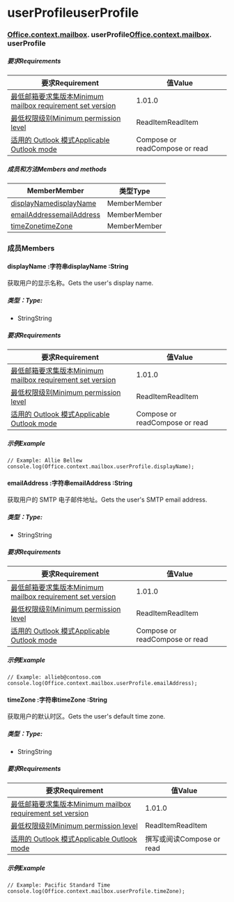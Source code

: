 # <a name="userprofile"></a><span data-ttu-id="a09c5-101">userProfile</span><span class="sxs-lookup"><span data-stu-id="a09c5-101">userProfile</span></span>

### <span data-ttu-id="a09c5-p101">[Office](Office.md)[.context](Office.context.md)[.mailbox](Office.context.mailbox.md). userProfile</span><span class="sxs-lookup"><span data-stu-id="a09c5-p101">[Office](Office.md)[.context](Office.context.md)[.mailbox](Office.context.mailbox.md). userProfile</span></span>

##### <a name="requirements"></a><span data-ttu-id="a09c5-104">要求</span><span class="sxs-lookup"><span data-stu-id="a09c5-104">Requirements</span></span>

|<span data-ttu-id="a09c5-105">要求</span><span class="sxs-lookup"><span data-stu-id="a09c5-105">Requirement</span></span>| <span data-ttu-id="a09c5-106">值</span><span class="sxs-lookup"><span data-stu-id="a09c5-106">Value</span></span>|
|---|---|
|[<span data-ttu-id="a09c5-107">最低邮箱要求集版本</span><span class="sxs-lookup"><span data-stu-id="a09c5-107">Minimum mailbox requirement set version</span></span>](/office/dev/add-ins/reference/requirement-sets/outlook-api-requirement-sets)| <span data-ttu-id="a09c5-108">1.0</span><span class="sxs-lookup"><span data-stu-id="a09c5-108">1.0</span></span>|
|[<span data-ttu-id="a09c5-109">最低权限级别</span><span class="sxs-lookup"><span data-stu-id="a09c5-109">Minimum permission level</span></span>](https://docs.microsoft.com/outlook/add-ins/understanding-outlook-add-in-permissions)| <span data-ttu-id="a09c5-110">ReadItem</span><span class="sxs-lookup"><span data-stu-id="a09c5-110">ReadItem</span></span>|
|[<span data-ttu-id="a09c5-111">适用的 Outlook 模式</span><span class="sxs-lookup"><span data-stu-id="a09c5-111">Applicable Outlook mode</span></span>](https://docs.microsoft.com/outlook/add-ins/#extension-points)| <span data-ttu-id="a09c5-112">Compose or read</span><span class="sxs-lookup"><span data-stu-id="a09c5-112">Compose or read</span></span>|

##### <a name="members-and-methods"></a><span data-ttu-id="a09c5-113">成员和方法</span><span class="sxs-lookup"><span data-stu-id="a09c5-113">Members and methods</span></span>

| <span data-ttu-id="a09c5-114">Member</span><span class="sxs-lookup"><span data-stu-id="a09c5-114">Member</span></span> | <span data-ttu-id="a09c5-115">类型</span><span class="sxs-lookup"><span data-stu-id="a09c5-115">Type</span></span> |
|--------|------|
| [<span data-ttu-id="a09c5-116">displayName</span><span class="sxs-lookup"><span data-stu-id="a09c5-116">displayName</span></span>](#displayname-string) | <span data-ttu-id="a09c5-117">Member</span><span class="sxs-lookup"><span data-stu-id="a09c5-117">Member</span></span> |
| [<span data-ttu-id="a09c5-118">emailAddress</span><span class="sxs-lookup"><span data-stu-id="a09c5-118">emailAddress</span></span>](#emailaddress-string) | <span data-ttu-id="a09c5-119">Member</span><span class="sxs-lookup"><span data-stu-id="a09c5-119">Member</span></span> |
| [<span data-ttu-id="a09c5-120">timeZone</span><span class="sxs-lookup"><span data-stu-id="a09c5-120">timeZone</span></span>](#timezone-string) | <span data-ttu-id="a09c5-121">Member</span><span class="sxs-lookup"><span data-stu-id="a09c5-121">Member</span></span> |

### <a name="members"></a><span data-ttu-id="a09c5-122">成员</span><span class="sxs-lookup"><span data-stu-id="a09c5-122">Members</span></span>

####  <a name="displayname-string"></a><span data-ttu-id="a09c5-123">displayName :字符串</span><span class="sxs-lookup"><span data-stu-id="a09c5-123">displayName :String</span></span>

<span data-ttu-id="a09c5-124">获取用户的显示名称。</span><span class="sxs-lookup"><span data-stu-id="a09c5-124">Gets the user's display name.</span></span>

##### <a name="type"></a><span data-ttu-id="a09c5-125">类型：</span><span class="sxs-lookup"><span data-stu-id="a09c5-125">Type:</span></span>

*   <span data-ttu-id="a09c5-126">String</span><span class="sxs-lookup"><span data-stu-id="a09c5-126">String</span></span>

##### <a name="requirements"></a><span data-ttu-id="a09c5-127">要求</span><span class="sxs-lookup"><span data-stu-id="a09c5-127">Requirements</span></span>

|<span data-ttu-id="a09c5-128">要求</span><span class="sxs-lookup"><span data-stu-id="a09c5-128">Requirement</span></span>| <span data-ttu-id="a09c5-129">值</span><span class="sxs-lookup"><span data-stu-id="a09c5-129">Value</span></span>|
|---|---|
|[<span data-ttu-id="a09c5-130">最低邮箱要求集版本</span><span class="sxs-lookup"><span data-stu-id="a09c5-130">Minimum mailbox requirement set version</span></span>](/office/dev/add-ins/reference/requirement-sets/outlook-api-requirement-sets)| <span data-ttu-id="a09c5-131">1.0</span><span class="sxs-lookup"><span data-stu-id="a09c5-131">1.0</span></span>|
|[<span data-ttu-id="a09c5-132">最低权限级别</span><span class="sxs-lookup"><span data-stu-id="a09c5-132">Minimum permission level</span></span>](https://docs.microsoft.com/outlook/add-ins/understanding-outlook-add-in-permissions)| <span data-ttu-id="a09c5-133">ReadItem</span><span class="sxs-lookup"><span data-stu-id="a09c5-133">ReadItem</span></span>|
|[<span data-ttu-id="a09c5-134">适用的 Outlook 模式</span><span class="sxs-lookup"><span data-stu-id="a09c5-134">Applicable Outlook mode</span></span>](https://docs.microsoft.com/outlook/add-ins/#extension-points)| <span data-ttu-id="a09c5-135">Compose or read</span><span class="sxs-lookup"><span data-stu-id="a09c5-135">Compose or read</span></span>|

##### <a name="example"></a><span data-ttu-id="a09c5-136">示例</span><span class="sxs-lookup"><span data-stu-id="a09c5-136">Example</span></span>

```
// Example: Allie Bellew
console.log(Office.context.mailbox.userProfile.displayName);
```

####  <a name="emailaddress-string"></a><span data-ttu-id="a09c5-137">emailAddress :字符串</span><span class="sxs-lookup"><span data-stu-id="a09c5-137">emailAddress :String</span></span>

<span data-ttu-id="a09c5-138">获取用户的 SMTP 电子邮件地址。</span><span class="sxs-lookup"><span data-stu-id="a09c5-138">Gets the user's SMTP email address.</span></span>

##### <a name="type"></a><span data-ttu-id="a09c5-139">类型：</span><span class="sxs-lookup"><span data-stu-id="a09c5-139">Type:</span></span>

*   <span data-ttu-id="a09c5-140">String</span><span class="sxs-lookup"><span data-stu-id="a09c5-140">String</span></span>

##### <a name="requirements"></a><span data-ttu-id="a09c5-141">要求</span><span class="sxs-lookup"><span data-stu-id="a09c5-141">Requirements</span></span>

|<span data-ttu-id="a09c5-142">要求</span><span class="sxs-lookup"><span data-stu-id="a09c5-142">Requirement</span></span>| <span data-ttu-id="a09c5-143">值</span><span class="sxs-lookup"><span data-stu-id="a09c5-143">Value</span></span>|
|---|---|
|[<span data-ttu-id="a09c5-144">最低邮箱要求集版本</span><span class="sxs-lookup"><span data-stu-id="a09c5-144">Minimum mailbox requirement set version</span></span>](/office/dev/add-ins/reference/requirement-sets/outlook-api-requirement-sets)| <span data-ttu-id="a09c5-145">1.0</span><span class="sxs-lookup"><span data-stu-id="a09c5-145">1.0</span></span>|
|[<span data-ttu-id="a09c5-146">最低权限级别</span><span class="sxs-lookup"><span data-stu-id="a09c5-146">Minimum permission level</span></span>](https://docs.microsoft.com/outlook/add-ins/understanding-outlook-add-in-permissions)| <span data-ttu-id="a09c5-147">ReadItem</span><span class="sxs-lookup"><span data-stu-id="a09c5-147">ReadItem</span></span>|
|[<span data-ttu-id="a09c5-148">适用的 Outlook 模式</span><span class="sxs-lookup"><span data-stu-id="a09c5-148">Applicable Outlook mode</span></span>](https://docs.microsoft.com/outlook/add-ins/#extension-points)| <span data-ttu-id="a09c5-149">Compose or read</span><span class="sxs-lookup"><span data-stu-id="a09c5-149">Compose or read</span></span>|

##### <a name="example"></a><span data-ttu-id="a09c5-150">示例</span><span class="sxs-lookup"><span data-stu-id="a09c5-150">Example</span></span>

```
// Example: allieb@contoso.com
console.log(Office.context.mailbox.userProfile.emailAddress);
```

####  <a name="timezone-string"></a><span data-ttu-id="a09c5-151">timeZone :字符串</span><span class="sxs-lookup"><span data-stu-id="a09c5-151">timeZone :String</span></span>

<span data-ttu-id="a09c5-152">获取用户的默认时区。</span><span class="sxs-lookup"><span data-stu-id="a09c5-152">Gets the user's default time zone.</span></span>

##### <a name="type"></a><span data-ttu-id="a09c5-153">类型：</span><span class="sxs-lookup"><span data-stu-id="a09c5-153">Type:</span></span>

*   <span data-ttu-id="a09c5-154">String</span><span class="sxs-lookup"><span data-stu-id="a09c5-154">String</span></span>

##### <a name="requirements"></a><span data-ttu-id="a09c5-155">要求</span><span class="sxs-lookup"><span data-stu-id="a09c5-155">Requirements</span></span>

|<span data-ttu-id="a09c5-156">要求</span><span class="sxs-lookup"><span data-stu-id="a09c5-156">Requirement</span></span>| <span data-ttu-id="a09c5-157">值</span><span class="sxs-lookup"><span data-stu-id="a09c5-157">Value</span></span>|
|---|---|
|[<span data-ttu-id="a09c5-158">最低邮箱要求集版本</span><span class="sxs-lookup"><span data-stu-id="a09c5-158">Minimum mailbox requirement set version</span></span>](/office/dev/add-ins/reference/requirement-sets/outlook-api-requirement-sets)| <span data-ttu-id="a09c5-159">1.0</span><span class="sxs-lookup"><span data-stu-id="a09c5-159">1.0</span></span>|
|[<span data-ttu-id="a09c5-160">最低权限级别</span><span class="sxs-lookup"><span data-stu-id="a09c5-160">Minimum permission level</span></span>](https://docs.microsoft.com/outlook/add-ins/understanding-outlook-add-in-permissions)| <span data-ttu-id="a09c5-161">ReadItem</span><span class="sxs-lookup"><span data-stu-id="a09c5-161">ReadItem</span></span>|
|[<span data-ttu-id="a09c5-162">适用的 Outlook 模式</span><span class="sxs-lookup"><span data-stu-id="a09c5-162">Applicable Outlook mode</span></span>](https://docs.microsoft.com/outlook/add-ins/#extension-points)| <span data-ttu-id="a09c5-163">撰写或阅读</span><span class="sxs-lookup"><span data-stu-id="a09c5-163">Compose or read</span></span>|

##### <a name="example"></a><span data-ttu-id="a09c5-164">示例</span><span class="sxs-lookup"><span data-stu-id="a09c5-164">Example</span></span>

```
// Example: Pacific Standard Time
console.log(Office.context.mailbox.userProfile.timeZone);
```
